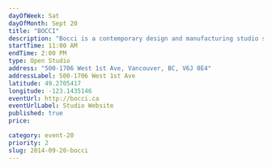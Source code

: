 ```yaml
---
dayOfWeek: Sat
dayOfMonth: Sept 20
title: "BOCCI"
description: "Bocci is a contemporary design and manufacturing studio specializing in high end lighting, furniture, and electrical components. We will be opening our doors for light refreshments, studio tours, and glass blowing demonstrations. Take elevator to 5th floor."
startTime: 11:00 AM
endTime: 2:00 PM
type: Open Studio
address: "500-1706 West 1st Ave, Vancouver, BC, V6J 0E4"
addressLabel: 500-1706 West 1st Ave
latitude: 49.2705417
longitude: -123.1435146
eventUrl: http://bocci.ca
eventUrlLabel: Studio Website
published: true
price: 

category: event-20
priority: 2
slug: 2014-09-20-bocci
---
```

